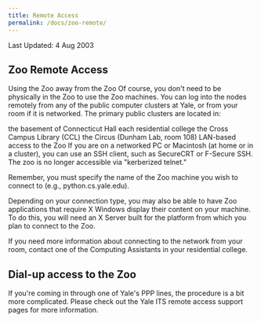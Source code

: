```yaml
---
title: Remote Access
permalink: /docs/zoo-remote/
---
```

Last Updated: 4 Aug 2003
## Zoo Remote Access
Using the Zoo away from the Zoo
Of course, you don't need to be physically in the Zoo to use the Zoo machines. You can log into the nodes remotely from any of the public computer clusters at Yale, or from your room if it is networked. The primary public clusters are located in:

the basement of Connecticut Hall
each residential college
the Cross Campus Library (CCL)
the Circus (Dunham Lab, room 108)
LAN-based access to the Zoo
If you are on a networked PC or Macintosh (at home or in a cluster), you can use an SSH client, such as SecureCRT or F-Secure SSH. The zoo is no longer accessible via "kerberized telnet."

Remember, you must specify the name of the Zoo machine you wish to connect to (e.g., python.cs.yale.edu).

Depending on your connection type, you may also be able to have Zoo applications that require X Windows display their content on your machine. To do this, you will need an X Server built for the platform from which you plan to connect to the Zoo.

If you need more information about connecting to the network from your room, contact one of the Computing Assistants in your residential college.

## Dial-up access to the Zoo
If you're coming in through one of Yale's PPP lines, the procedure is a bit more complicated. Please check out the Yale ITS remote access support pages for more information.